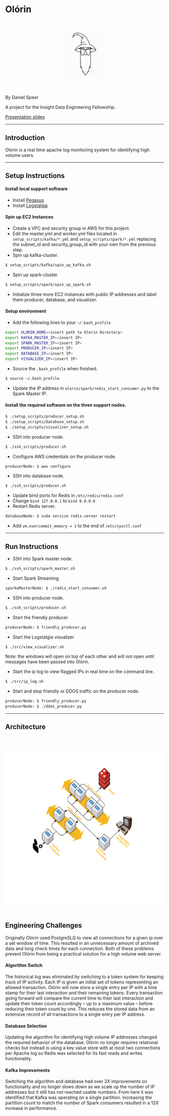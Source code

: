 # Olórin

<div style="text-align:center; margin: 50px 0"><img src ="/images/olorin_logo.png" height="150"/></div>

By Daniel Speer

A project for the Insight Data Engineering Fellowship.

[Presentation slides](http://bit.ly/2Xh1gkm)

<hr/>

## Introduction

Olórin is a real time apache log monitoring system for identifying high volume users. 

<hr/>

## Setup Instructions

#### Install local support software

* Install [Pegasus](https://github.com/InsightDataScience/pegasus)
* Install [Logstalgia](https://logstalgia.io/#)

#### Spin up EC2 Instances

* Create a VPC and security group in AWS for this project.
* Edit the master.yml and worker.yml files located in `setup_scripts/kafka/*.yml` and `setup_scripts/spark/*.yml` replacing the subnet_id and security_group_id with your own from the previous step.
* Spin up kafka-cluster.
```bash
$ setup_scripts/kafka/spin_up_kafka.sh
```
* Spin up spark-cluster.
```bash
$ setup_scripts/spark/spin_up_spark.sh
```
* Initialize three more EC2 instances with public IP addresses and label them producer, database, and visualizer.

#### Setup environment

* Add the following lines to your `~/.bash_profile`
```bash
export OLORIN_HOME=<insert path to Olorin Directory>
export KAFKA_MASTER_IP=<insert IP>
export SPARK_MASTER_IP=<insert IP>
export PRODUCER_IP=<insert IP>
export DATABASE_IP=<insert IP>
export VISUALIZER_IP=<insert IP>
```
* Source the `.bash_profile` when finished.
```bash
$ source ~/.bash_profile
```
* Update the IP address in `olorin/spark/redis_start_consumer.py` to the Spark Master IP.
#### Install the required software on the three support nodes.
```bash
$ ./setup_scripts/producer_setup.sh
$ ./setup_scripts/database_setup.sh
$ ./setup_scripts/visualizer_setup.sh
```
* SSH into producer node.
```bash
$ ./ssh_scripts/producer.sh
```
* Configure AWS credentials on the producer node.
```bash
producerNode: $ aws configure
```
* SSH into database node.
```bash
$ ./ssh_scripts/producer.sh
```
* Update bind ports for Redis in `/etc/redis/redis.conf`
 * Change `bind 127.0.0.1` to `bind 0.0.0.0`
* Restart Redis server.
```bash
databaseNode: $ sudo service redis-server restart
```
* Add `vm.overcommit_memory = 1` to the end of `/etc/sysctl.conf`

<hr/>

## Run Instructions

* SSH into Spark master node.
```bash
$ ./ssh_scripts/spark_master.sh
```
* Start Spark Streaming.
```bash
sparkeMasterNode: $ ./redis_start_consumer.sh
```
* SSH into producer node.
```bash
$ ./ssh_scripts/producer.sh
```
* Start the friendly producer.
```bash
producerNode: $ friendly_producer.py
```
* Start the Logstalgia visualizer
```bash
$ ./src/view_visualizer.sh
```
Note: the windows will open on top of each other and will not open until messages have been passed into Olórin.
* Start the ip log to view flagged IPs in real time on the command line.
```bash
$ ./src/ip_log.sh
```
* Start and stop friendly or DDOS traffic on the producer node.
```bash
producerNode: $ friendly_producer.py
producerNode: $ ./ddos_producer.py
```

<hr/>

## Architecture

<div style="text-align:center; margin: 50px 0"><img src ="/images/Olorin.png" height="500"/></div>

## Engineering Challenges

Originally Olórin used PostgreSLQ to view all connections for a given ip over a set window of time. This resulted in an unnecessary amount of archived data and long check times for each connection. Both of these problems prevent  Olórin from being a practical solution for a high volume web server. 

#### Algorithm Switch

The historical log was eliminated by switching to a token system for keeping track of IP activity. Each IP is given an initial set of tokens representing an allowed transaction. Olórin will now store a single entry per IP with a time stamp for their last interaction and their remaining tokens. Every transaction going forward will compare the current time to their last interaction and update their token count accordingly – up to a maximum value – before reducing their token count by one. This reduces the stored data from an extensive record of all transactions to a single entry per IP address. 

#### Database Selection

Updating the algorithm for identifying high volume IP addresses changed the required behavior of the database.  Olórin no longer requires relational checks but instead is using a key value store with at most two connections per Apache log so Redis was selected for its fast reads and writes functionality. 

#### Kafka Improvements

Switching the algorithm and database had over 2X improvements on functionality and no longer slows down as we scale up the number of IP addresses but it still has not reached usable numbers. From here it was identified that Kafka was operating on a single partition. Increasing the partition count to match the number of Spark consumers resulted in a 12X increase in performance. 